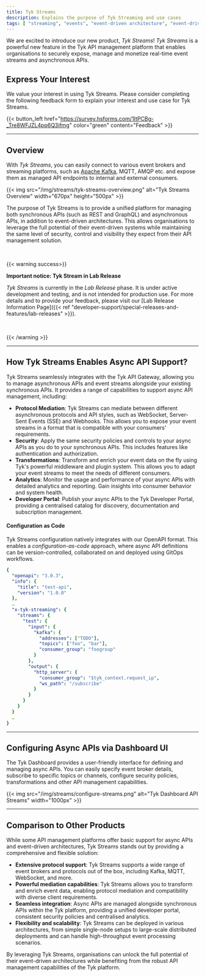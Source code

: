 ```yaml
---
title: Tyk Streams
description: Explains the purpose of Tyk Streaming and use cases
tags: [ "streaming", "events", "event-driven architecture", "event-driven architectures", "kafka" ]
---
```

We are excited to introduce our new product, *Tyk Streams*! 
*Tyk Streams* is a powerful new feature in the Tyk API management platform that enables organisations to securely expose, manage and monetize real-time event streams and asynchronous APIs.

## Express Your Interest

We value your interest in using Tyk Streams. Please consider completing the following feedback form to explain your interest and use case for Tyk Streams.

{{< button_left href="https://survey.hsforms.com/1ItPCBg-_Tre8WFJZL4pp6Q3ifmg" color="green" content="Feedback" >}}

---

## Overview

With *Tyk Streams*, you can easily connect to various event brokers and streaming platforms, such as [Apache Kafka](https://github.com/TykTechnologies/tyk-pro-docker-demo/tree/kafka), MQTT, AMQP etc. and expose them as managed API endpoints to internal and external consumers.

<div style="display: flex; justify-content: center;">
{{< img src="/img/streams/tyk-streams-overview.png" alt="Tyk Streams Overview" width="670px" height="500px" >}}
</div>

The purpose of Tyk Streams is to provide a unified platform for managing both synchronous APIs (such as REST and GraphQL) and asynchronous APIs, in addition to event-driven architectures. This allows organisations to leverage the full potential of their event-driven systems while maintaining the same level of security, control and visibility they expect from their API management solution.

</br>

{{< warning success>}}

**Important notice: Tyk Stream in Lab Release**

*Tyk Streams* is currently in the *Lab Release* phase. It is under active development and testing, and is not intended for production use. For more details and to provide your feedback, please visit our [Lab Release Information Page]({{< ref "developer-support/special-releases-and-features/lab-releases" >}}).

</br>

{{< /warning >}}

---

## How Tyk Streams Enables Async API Support?

Tyk Streams seamlessly integrates with the Tyk API Gateway, allowing you to manage asynchronous APIs and event streams alongside your existing synchronous APIs. It provides a range of capabilities to support async API management, including:

- **Protocol Mediation**: Tyk Streams can mediate between different asynchronous protocols and API styles, such as WebSocket, Server-Sent Events (SSE) and Webhooks. This allows you to expose your event streams in a format that is compatible with your consumers' requirements.
- **Security**: Apply the same security policies and controls to your async APIs as you do to your synchronous APIs. This includes features like authentication and authorization.
- **Transformations**: Transform and enrich your event data on the fly using Tyk's powerful middleware and plugin system. This allows you to adapt your event streams to meet the needs of different consumers.
- **Analytics**: Monitor the usage and performance of your async APIs with detailed analytics and reporting. Gain insights into consumer behavior and system health.
- **Developer Portal**: Publish your async APIs to the Tyk Developer Portal, providing a centralised catalog for discovery, documentation and subscription management.


#### Configuration as Code

Tyk Streams configuration natively integrates with our OpenAPI format. This enables a *configuration-as-code* approach, where async API definitions can be version-controlled, collaborated on and deployed using GitOps workflows.

```yaml
{
  "openapi": "3.0.3",
  "info": {
    "title": "test-api",
    "version": "1.0.0"
  },
  …
  "x-tyk-streaming": {
    "streams": {
      "test": {
        "input": {
          "kafka": {
            "addresses": ["TODO"],
            "topics": ["foo", "bar"],
            "consumer_group": "foogroup"
          }
        },
        "output": {
          "http_server": {
            "consumer_group": "$tyk_context.request_ip",
            "ws_path": "/subscribe"
          }
        }
      }
    }
  }
  …
}
```

---

## Configuring Async APIs via Dashboard UI

The Tyk Dashboard provides a user-friendly interface for defining and managing async APIs. You can easily specify event broker details, subscribe to specific topics or channels, configure security policies, transformations and other API management capabilities.

{{< img src="/img/streams/configure-streams.png" alt="Tyk Dashboard API Streams" width="1000px" >}}

---

## Comparison to Other Products

While some API management platforms offer basic support for async APIs and event-driven architectures, Tyk Streams stands out by providing a comprehensive and flexible solution:

- **Extensive protocol support**: Tyk Streams supports a wide range of event brokers and protocols out of the box, including Kafka, MQTT, WebSocket, and more.
- **Powerful mediation capabilities**: Tyk Streams allows you to transform and enrich event data, enabling protocol mediation and compatibility with diverse client requirements.
- **Seamless integration**: Async APIs are managed alongside synchronous APIs within the Tyk platform, providing a unified developer portal, consistent security policies and centralised analytics.
- **Flexibility and scalability**: Tyk Streams can be deployed in various architectures, from simple single-node setups to large-scale distributed deployments and can handle high-throughput event processing scenarios.

By leveraging Tyk Streams, organisations can unlock the full potential of their event-driven architectures while benefiting from the robust API management capabilities of the Tyk platform.

